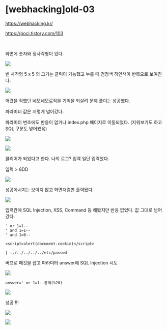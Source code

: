 # [webhacking]old-03

https://webhacking.kr/

https://poci.tistory.com/103

<br>

화면에 숫자와 정사각형이 있다.

![](../img/Study%20Img/%5Bwebhacking%5Dold-03%20-%201.png)

빈 사각형 5 x 5 의 크기는 클릭이 가능했고 누를 때 검정색 하얀색이 반복으로 보여진다.

![](../img/Study%20Img/%5Bwebhacking%5Dold-03%20-%204.png)

어렸을 적했던 네모네모로직을 기억을 되살려 문제 풀이는 성공했다.

파라미터 값은 저렇게 넘어갔다.

파라미터 변조에도 반응이 없거나 index.php 페이지로 이동되었다. (지워보기도 하고 SQL 구문도 넣어봤음)

![](../img/Study%20Img/%5Bwebhacking%5Dold-03%20-%202.png)

![](../img/Study%20Img/%5Bwebhacking%5Dold-03%20-%203.png)

클리어가 되었다고 한다. 나의 로그? 입력 일단 입력했다.

입력 > 8DD

![](../img/Study%20Img/%5Bwebhacking%5Dold-03%20-%205.png)

성공메시지는 보이지 않고 화면처럼만 출력됐다.

![](../img/Study%20Img/%5Bwebhacking%5Dold-03%20-%206.png)

입력칸에 SQL Injection, XSS, Command 등 해봤지만 반응 없었다. 값 그대로 넘어갔다.

```
' or 1=1--
' and 1=1--
' and 1=0--

<script>alert(document.cookie)</script>

| ../../../../../etc/passwd
```

버프로 패킷을 잡고 파라미터 answer에 SQL Injection 시도


![](../img/Study%20Img/%5Bwebhacking%5Dold-03%20-%207.png)

```
answer=' or 1=1--공백(%20)
```

![](../img/Study%20Img/%5Bwebhacking%5Dold-03%20-%208.png)

성공 !!!

![](../img/Study%20Img/%5Bwebhacking%5Dold-03%20-%209.png)

![](../img/Study%20Img/%5Bwebhacking%5Dold-03%20-%2010.png)